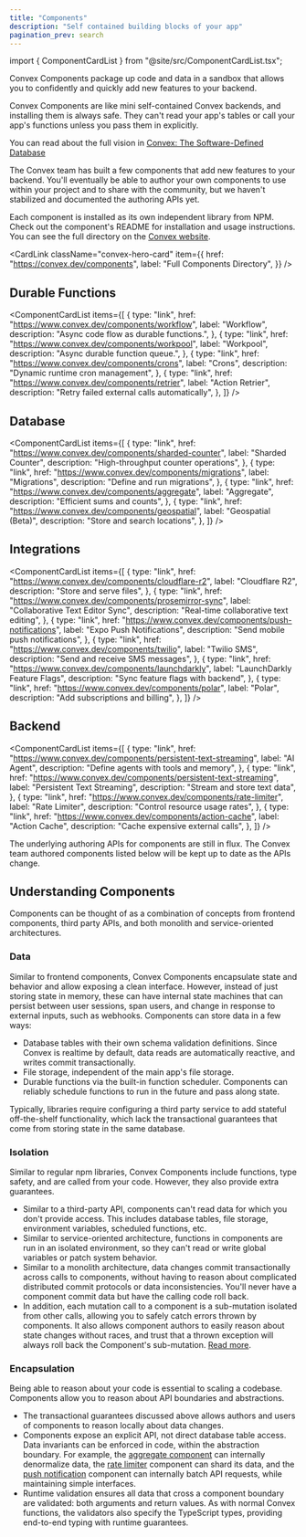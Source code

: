 ```yaml
---
title: "Components"
description: "Self contained building blocks of your app"
pagination_prev: search
---
```


import { ComponentCardList } from "@site/src/ComponentCardList.tsx";

<span className="convex-hero">
  Convex Components package up code and data in a sandbox that allows you to
  confidently and quickly add new features to your backend.
</span>

Convex Components are like mini self-contained Convex backends, and installing
them is always safe. They can't read your app's tables or call your app's
functions unless you pass them in explicitly.

You can read about the full vision in
[Convex: The Software-Defined Database](https://stack.convex.dev/the-software-defined-database#introducing-convex-components)

The Convex team has built a few components that add new features to your
backend. You'll eventually be able to author your own components to use within
your project and to share with the community, but we haven't stabilized and
documented the authoring APIs yet.

Each component is installed as its own independent library from NPM. Check out
the component's README for installation and usage instructions. You can see the
full directory on the [Convex website](https://convex.dev/components).

<CardLink
  className="convex-hero-card"
  item={{
    href: "https://convex.dev/components",
    label: "Full Components Directory",
  }}
/>

## Durable Functions

<ComponentCardList
  items={[
    {
      type: "link",
      href: "https://www.convex.dev/components/workflow",
      label: "Workflow",
      description: "Async code flow as durable functions.",
    },
    {
      type: "link",
      href: "https://www.convex.dev/components/workpool",
      label: "Workpool",
      description: "Async durable function queue.",
    },
    {
      type: "link",
      href: "https://www.convex.dev/components/crons",
      label: "Crons",
      description: "Dynamic runtime cron management",
    },
    {
      type: "link",
      href: "https://www.convex.dev/components/retrier",
      label: "Action Retrier",
      description: "Retry failed external calls automatically",
    },
  ]}
/>

## Database

<ComponentCardList
  items={[
    {
      type: "link",
      href: "https://www.convex.dev/components/sharded-counter",
      label: "Sharded Counter",
      description: "High-throughput counter operations",
    },
    {
      type: "link",
      href: "https://www.convex.dev/components/migrations",
      label: "Migrations",
      description: "Define and run migrations",
    },
    {
      type: "link",
      href: "https://www.convex.dev/components/aggregate",
      label: "Aggregate",
      description: "Efficient sums and counts",
    },
    {
      type: "link",
      href: "https://www.convex.dev/components/geospatial",
      label: "Geospatial (Beta)",
      description: "Store and search locations",
    },
  ]}
/>

## Integrations

<ComponentCardList
  items={[
    {
      type: "link",
      href: "https://www.convex.dev/components/cloudflare-r2",
      label: "Cloudflare R2",
      description: "Store and serve files",
    },
    {
      type: "link",
      href: "https://www.convex.dev/components/prosemirror-sync",
      label: "Collaborative Text Editor Sync",
      description: "Real-time collaborative text editing",
    },
    {
      type: "link",
      href: "https://www.convex.dev/components/push-notifications",
      label: "Expo Push Notifications",
      description: "Send mobile push notifications",
    },
    {
      type: "link",
      href: "https://www.convex.dev/components/twilio",
      label: "Twilio SMS",
      description: "Send and receive SMS messages",
    },
    {
      type: "link",
      href: "https://www.convex.dev/components/launchdarkly",
      label: "LaunchDarkly Feature Flags",
      description: "Sync feature flags with backend",
    },
    {
      type: "link",
      href: "https://www.convex.dev/components/polar",
      label: "Polar",
      description: "Add subscriptions and billing",
    },
  ]}
/>

## Backend

<ComponentCardList
  items={[
    {
      type: "link",
      href: "https://www.convex.dev/components/persistent-text-streaming",
      label: "AI Agent",
      description: "Define agents with tools and memory",
    },
    {
      type: "link",
      href: "https://www.convex.dev/components/persistent-text-streaming",
      label: "Persistent Text Streaming",
      description: "Stream and store text data",
    },
    {
      type: "link",
      href: "https://www.convex.dev/components/rate-limiter",
      label: "Rate Limiter",
      description: "Control resource usage rates",
    },
    {
      type: "link",
      href: "https://www.convex.dev/components/action-cache",
      label: "Action Cache",
      description: "Cache expensive external calls",
    },
  ]}
/>

<Admonition type="caution" title="The component authoring APIs are in Beta">
  The underlying authoring APIs for components are still in flux. The Convex
  team authored components listed below will be kept up to date as the APIs
  change.
</Admonition>

## Understanding Components

Components can be thought of as a combination of concepts from frontend
components, third party APIs, and both monolith and service-oriented
architectures.

### Data

Similar to frontend components, Convex Components encapsulate state and behavior
and allow exposing a clean interface. However, instead of just storing state in
memory, these can have internal state machines that can persist between user
sessions, span users, and change in response to external inputs, such as
webhooks. Components can store data in a few ways:

- Database tables with their own schema validation definitions. Since Convex is
  realtime by default, data reads are automatically reactive, and writes commit
  transactionally.
- File storage, independent of the main app's file storage.
- Durable functions via the built-in function scheduler. Components can reliably
  schedule functions to run in the future and pass along state.

Typically, libraries require configuring a third party service to add stateful
off-the-shelf functionality, which lack the transactional guarantees that come
from storing state in the same database.

### Isolation

Similar to regular npm libraries, Convex Components include functions, type
safety, and are called from your code. However, they also provide extra
guarantees.

- Similar to a third-party API, components can't read data for which you don't
  provide access. This includes database tables, file storage, environment
  variables, scheduled functions, etc.
- Similar to service-oriented architecture, functions in components are run in
  an isolated environment, so they can't read or write global variables or patch
  system behavior.
- Similar to a monolith architecture, data changes commit transactionally across
  calls to components, without having to reason about complicated distributed
  commit protocols or data inconsistencies. You'll never have a component commit
  data but have the calling code roll back.
- In addition, each mutation call to a component is a sub-mutation isolated from
  other calls, allowing you to safely catch errors thrown by components. It also
  allows component authors to easily reason about state changes without races,
  and trust that a thrown exception will always roll back the Component's
  sub-mutation. [Read more](/docs/components/using.mdx#transactions).

### Encapsulation

Being able to reason about your code is essential to scaling a codebase.
Components allow you to reason about API boundaries and abstractions.

- The transactional guarantees discussed above allows authors and users of
  components to reason locally about data changes.
- Components expose an explicit API, not direct database table access. Data
  invariants can be enforced in code, within the abstraction boundary. For
  example, the [aggregate component](https://convex.dev/components/aggregate)
  can internally denormalize data, the
  [rate limiter](https://convex.dev/components/rate-limiter) component can shard
  its data, and the
  [push notification](https://convex.dev/components/push-notifications)
  component can internally batch API requests, while maintaining simple
  interfaces.
- Runtime validation ensures all data that cross a component boundary are
  validated: both arguments and return values. As with normal Convex functions,
  the validators also specify the TypeScript types, providing end-to-end typing
  with runtime guarantees.
